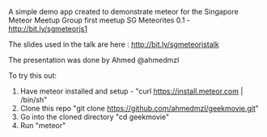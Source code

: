A simple demo app created to demonstrate meteor for the Singapore Meteor Meetup Group first meetup SG Meteorites 0.1 - http://bit.ly/sgmeteorjs1

The slides used in the talk are here : http://bit.ly/sgmeteorjstalk

The presentation was done by Ahmed @ahmedmzl

To try this out:

1. Have meteor installed and setup - "curl https://install.meteor.com | /bin/sh"
2. Clone this repo "git clone https://github.com/ahmedmzl/geekmovie.git" 
2. Go into the cloned directory "cd geekmovie"
3. Run "meteor"